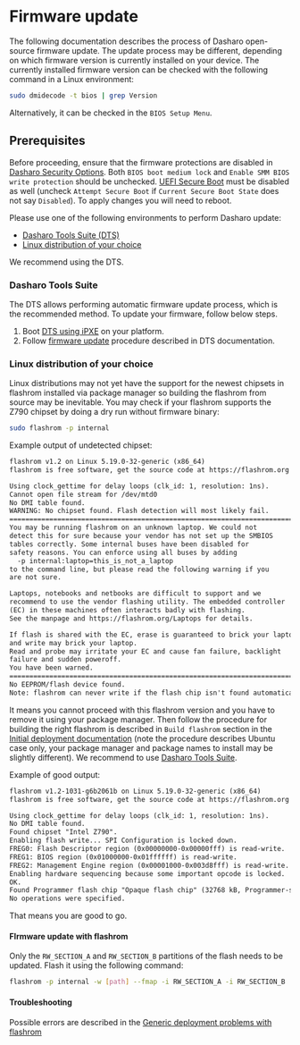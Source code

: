 # Firmware update

The following documentation describes the process of Dasharo open-source
firmware update. The update process may be different, depending on which
firmware version is currently installed on your device. The currently installed
firmware version can be checked with the following command in a Linux
environment:

```bash
sudo dmidecode -t bios | grep Version
```

Alternatively, it can be checked in the `BIOS Setup Menu`.

## Prerequisites

Before proceeding, ensure that the firmware protections are disabled in
[Dasharo Security Options](../../dasharo-menu-docs/dasharo-system-features.md).
Both `BIOS boot medium lock` and `Enable SMM BIOS write protection` should be
unchecked. [UEFI Secure Boot](../../dasharo-menu-docs/device-manager.md#secure-boot-configuration)
must be disabled as well (uncheck `Attempt Secure Boot` if
`Current Secure Boot State` does not say `Disabled`). To apply changes you will
need to reboot.

Please use one of the following environments to perform Dasharo update:

* [Dasharo Tools Suite (DTS)](#dasharo-tools-suite)
* [Linux distribution of your choice](#linux-distribution-of-your-choice)

We recommend using the DTS.

### Dasharo Tools Suite

The DTS allows performing automatic firmware update process, which is the
recommended method. To update your firmware, follow below steps.

1. Boot [DTS using
   iPXE](../../dasharo-tools-suite/documentation.md#bootable-over-a-network) on
   your platform.
2. Follow [firmware
   update](../../dasharo-tools-suite/documentation.md#firmware-update)
   procedure described in DTS documentation.

### Linux distribution of your choice

Linux distributions may not yet have the support for the newest chipsets in
flashrom installed via package manager so building the flashrom from source may
be inevitable. You may check if your flashrom supports the Z790 chipset by doing
a dry run without firmware binary:

```bash
sudo flashrom -p internal
```

Example output of undetected chipset:

```txt
flashrom v1.2 on Linux 5.19.0-32-generic (x86_64)
flashrom is free software, get the source code at https://flashrom.org

Using clock_gettime for delay loops (clk_id: 1, resolution: 1ns).
Cannot open file stream for /dev/mtd0
No DMI table found.
WARNING: No chipset found. Flash detection will most likely fail.
========================================================================
You may be running flashrom on an unknown laptop. We could not
detect this for sure because your vendor has not set up the SMBIOS
tables correctly. Some internal buses have been disabled for
safety reasons. You can enforce using all buses by adding
  -p internal:laptop=this_is_not_a_laptop
to the command line, but please read the following warning if you
are not sure.

Laptops, notebooks and netbooks are difficult to support and we
recommend to use the vendor flashing utility. The embedded controller
(EC) in these machines often interacts badly with flashing.
See the manpage and https://flashrom.org/Laptops for details.

If flash is shared with the EC, erase is guaranteed to brick your laptop
and write may brick your laptop.
Read and probe may irritate your EC and cause fan failure, backlight
failure and sudden poweroff.
You have been warned.
========================================================================
No EEPROM/flash device found.
Note: flashrom can never write if the flash chip isn't found automatically.
```

It means you cannot proceed with this flashrom version and you have to remove
it using your package manager. Then follow the procedure for building the right
flashrom is described in `Build flashrom` section in the
[Initial deployment documentation](./initial-deployment.md#initial-deployment-manually)
(note the procedure describes Ubuntu case only, your package manager and
package names to install may be slightly different). We recommend to use
[Dasharo Tools Suite](#dasharo-tools-suite).

Example of good output:

```txt
flashrom v1.2-1031-g6b2061b on Linux 5.19.0-32-generic (x86_64)
flashrom is free software, get the source code at https://flashrom.org

Using clock_gettime for delay loops (clk_id: 1, resolution: 1ns).
No DMI table found.
Found chipset "Intel Z790".
Enabling flash write... SPI Configuration is locked down.
FREG0: Flash Descriptor region (0x00000000-0x00000fff) is read-write.
FREG1: BIOS region (0x01000000-0x01ffffff) is read-write.
FREG2: Management Engine region (0x00001000-0x003d8fff) is read-write.
Enabling hardware sequencing because some important opcode is locked.
OK.
Found Programmer flash chip "Opaque flash chip" (32768 kB, Programmer-specific) on internal.
No operations were specified.
```

That means you are good to go.

#### FIrmware update with flashrom

Only the `RW_SECTION_A` and `RW_SECTION_B` partitions of the flash needs to be
updated. Flash it using the following command:

```bash
flashrom -p internal -w [path] --fmap -i RW_SECTION_A -i RW_SECTION_B
```

#### Troubleshooting

Possible errors are described in the
[Generic deployment problems with flashrom](../../osf-trivia-list/deployment.md#flashrom)
